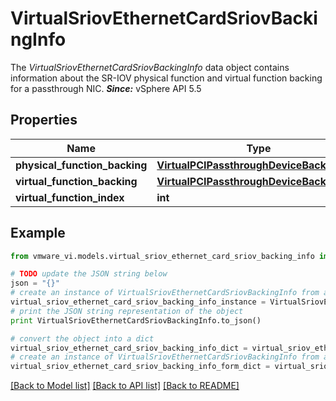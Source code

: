 # VirtualSriovEthernetCardSriovBackingInfo

The *VirtualSriovEthernetCardSriovBackingInfo* data object contains information about the SR-IOV physical function and virtual function backing for a passthrough NIC.  ***Since:*** vSphere API 5.5 

## Properties
Name | Type | Description | Notes
------------ | ------------- | ------------- | -------------
**physical_function_backing** | [**VirtualPCIPassthroughDeviceBackingInfo**](VirtualPCIPassthroughDeviceBackingInfo.md) |  | [optional] 
**virtual_function_backing** | [**VirtualPCIPassthroughDeviceBackingInfo**](VirtualPCIPassthroughDeviceBackingInfo.md) |  | [optional] 
**virtual_function_index** | **int** |  | [optional] 

## Example

```python
from vmware_vi.models.virtual_sriov_ethernet_card_sriov_backing_info import VirtualSriovEthernetCardSriovBackingInfo

# TODO update the JSON string below
json = "{}"
# create an instance of VirtualSriovEthernetCardSriovBackingInfo from a JSON string
virtual_sriov_ethernet_card_sriov_backing_info_instance = VirtualSriovEthernetCardSriovBackingInfo.from_json(json)
# print the JSON string representation of the object
print VirtualSriovEthernetCardSriovBackingInfo.to_json()

# convert the object into a dict
virtual_sriov_ethernet_card_sriov_backing_info_dict = virtual_sriov_ethernet_card_sriov_backing_info_instance.to_dict()
# create an instance of VirtualSriovEthernetCardSriovBackingInfo from a dict
virtual_sriov_ethernet_card_sriov_backing_info_form_dict = virtual_sriov_ethernet_card_sriov_backing_info.from_dict(virtual_sriov_ethernet_card_sriov_backing_info_dict)
```
[[Back to Model list]](../README.md#documentation-for-models) [[Back to API list]](../README.md#documentation-for-api-endpoints) [[Back to README]](../README.md)


